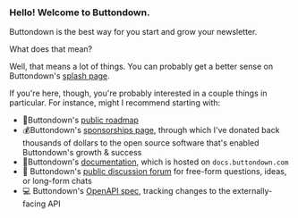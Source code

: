 ### Hello! Welcome to Buttondown.

Buttondown is the best way for you start and grow your newsletter. 

What does that mean? 

Well, that means a lot of things. You can probably get a better sense on Buttondown's [splash page](https://buttondown.com).

If you're here, though, you're probably interested in a couple things in particular. For instance, might I recommend starting with:

- 🚦Buttondown's [public roadmap](https://github.com/buttondown/roadmap)
- 💰Buttondown's [sponsorships page](https://github.com/orgs/buttondown/sponsoring), through which I've donated back thousands of dollars to the open source software that's enabled Buttondown's growth & success
- 📜Buttondown's [documentation](https://github.com/buttondown/docs), which is hosted on `docs.buttondown.com`
- 💬 Buttondown's [public discussion forum](https://github.com/buttondown/discussions/discussions) for free-form questions, ideas, or long-form chats
- 💻 Buttondown's [OpenAPI spec](https://github.com/buttondown/openapi), tracking changes to the externally-facing API
